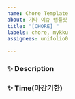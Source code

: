 ```yaml
---
name: Chore Template
about: 기타 이슈 템플릿
title: "[CHORE] "
labels: chore, mykku
assignees: unifolio0

---
```


### ✨ Description


### ✨ Time(마감기한)
